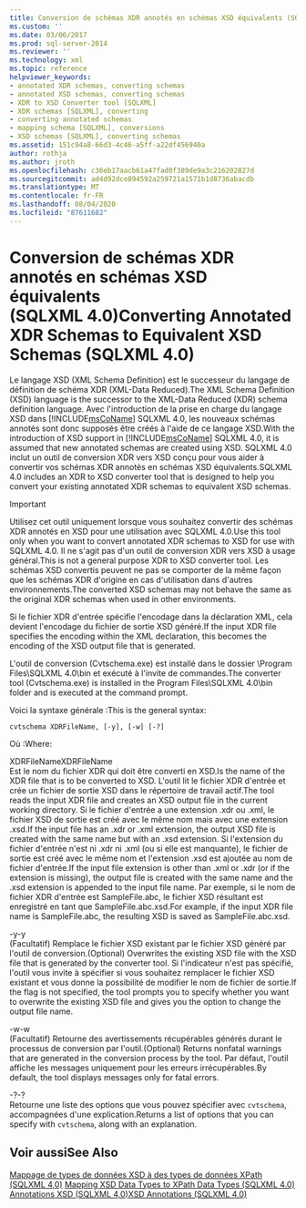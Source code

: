 ```yaml
---
title: Conversion de schémas XDR annotés en schémas XSD équivalents (SQLXML 4,0) | Microsoft Docs
ms.custom: ''
ms.date: 03/06/2017
ms.prod: sql-server-2014
ms.reviewer: ''
ms.technology: xml
ms.topic: reference
helpviewer_keywords:
- annotated XDR schemas, converting schemas
- annotated XSD schemas, converting schemas
- XDR to XSD Converter tool [SQLXML]
- XDR schemas [SQLXML], converting
- converting annotated schemas
- mapping schema [SQLXML], conversions
- XSD schemas [SQLXML], converting schemas
ms.assetid: 151c94a8-66d3-4c46-a5ff-a22df456940a
author: rothja
ms.author: jroth
ms.openlocfilehash: c36eb17aacb61a47fad0f389de9a3c216202827d
ms.sourcegitcommit: ad4d92dce894592a259721a1571b1d8736abacdb
ms.translationtype: MT
ms.contentlocale: fr-FR
ms.lasthandoff: 08/04/2020
ms.locfileid: "87611682"
---
```

# <a name="converting-annotated-xdr-schemas-to-equivalent-xsd-schemas-sqlxml-40"></a><span data-ttu-id="7c83b-102">Conversion de schémas XDR annotés en schémas XSD équivalents (SQLXML 4.0)</span><span class="sxs-lookup"><span data-stu-id="7c83b-102">Converting Annotated XDR Schemas to Equivalent XSD Schemas (SQLXML 4.0)</span></span>
  <span data-ttu-id="7c83b-103">Le langage XSD (XML Schema Definition) est le successeur du langage de définition de schéma XDR (XML-Data Reduced).</span><span class="sxs-lookup"><span data-stu-id="7c83b-103">The XML Schema Definition (XSD) language is the successor to the XML-Data Reduced (XDR) schema definition language.</span></span> <span data-ttu-id="7c83b-104">Avec l'introduction de la prise en charge du langage XSD dans [!INCLUDE[msCoName](../../../includes/msconame-md.md)] SQLXML 4.0, les nouveaux schémas annotés sont donc supposés être créés à l'aide de ce langage XSD.</span><span class="sxs-lookup"><span data-stu-id="7c83b-104">With the introduction of XSD support in [!INCLUDE[msCoName](../../../includes/msconame-md.md)] SQLXML 4.0, it is assumed that new annotated schemas are created using XSD.</span></span> <span data-ttu-id="7c83b-105">SQLXML 4.0 inclut un outil de conversion XDR vers XSD conçu pour vous aider à convertir vos schémas XDR annotés en schémas XSD équivalents.</span><span class="sxs-lookup"><span data-stu-id="7c83b-105">SQLXML 4.0 includes an XDR to XSD converter tool that is designed to help you convert your existing annotated XDR schemas to equivalent XSD schemas.</span></span>  
  
> [!IMPORTANT]  
>  <span data-ttu-id="7c83b-106">Utilisez cet outil uniquement lorsque vous souhaitez convertir des schémas XDR annotés en XSD pour une utilisation avec SQLXML 4.0.</span><span class="sxs-lookup"><span data-stu-id="7c83b-106">Use this tool only when you want to convert annotated XDR schemas to XSD for use with SQLXML 4.0.</span></span> <span data-ttu-id="7c83b-107">Il ne s'agit pas d'un outil de conversion XDR vers XSD à usage général.</span><span class="sxs-lookup"><span data-stu-id="7c83b-107">This is not a general purpose XDR to XSD converter tool.</span></span> <span data-ttu-id="7c83b-108">Les schémas XSD convertis peuvent ne pas se comporter de la même façon que les schémas XDR d'origine en cas d'utilisation dans d'autres environnements.</span><span class="sxs-lookup"><span data-stu-id="7c83b-108">The converted XSD schemas may not behave the same as the original XDR schemas when used in other environments.</span></span>  
  
 <span data-ttu-id="7c83b-109">Si le fichier XDR d'entrée spécifie l'encodage dans la déclaration XML, cela devient l'encodage du fichier de sortie XSD généré.</span><span class="sxs-lookup"><span data-stu-id="7c83b-109">If the input XDR file specifies the encoding within the XML declaration, this becomes the encoding of the XSD output file that is generated.</span></span>  
  
 <span data-ttu-id="7c83b-110">L'outil de conversion (Cvtschema.exe) est installé dans le dossier \Program Files\SQLXML 4.0\bin et exécuté à l'invite de commandes.</span><span class="sxs-lookup"><span data-stu-id="7c83b-110">The converter tool (Cvtschema.exe) is installed in the Program Files\SQLXML 4.0\bin folder and is executed at the command prompt.</span></span>  
  
 <span data-ttu-id="7c83b-111">Voici la syntaxe générale :</span><span class="sxs-lookup"><span data-stu-id="7c83b-111">This is the general syntax:</span></span>  
  
```  
cvtschema XDRFileName, [-y], [-w] [-?]  
```  
  
 <span data-ttu-id="7c83b-112">Où :</span><span class="sxs-lookup"><span data-stu-id="7c83b-112">Where:</span></span>  
  
 <span data-ttu-id="7c83b-113">XDRFileName</span><span class="sxs-lookup"><span data-stu-id="7c83b-113">XDRFileName</span></span>  
 <span data-ttu-id="7c83b-114">Est le nom du fichier XDR qui doit être converti en XSD.</span><span class="sxs-lookup"><span data-stu-id="7c83b-114">Is the name of the XDR file that is to be converted to XSD.</span></span> <span data-ttu-id="7c83b-115">L'outil lit le fichier XDR d'entrée et crée un fichier de sortie XSD dans le répertoire de travail actif.</span><span class="sxs-lookup"><span data-stu-id="7c83b-115">The tool reads the input XDR file and creates an XSD output file in the current working directory.</span></span> <span data-ttu-id="7c83b-116">Si le fichier d'entrée a une extension .xdr ou .xml, le fichier XSD de sortie est créé avec le même nom mais avec une extension .xsd.</span><span class="sxs-lookup"><span data-stu-id="7c83b-116">If the input file has an .xdr or .xml extension, the output XSD file is created with the same name but with an .xsd extension.</span></span> <span data-ttu-id="7c83b-117">Si l'extension du fichier d'entrée n'est ni .xdr ni .xml (ou si elle est manquante), le fichier de sortie est créé avec le même nom et l'extension .xsd est ajoutée au nom de fichier d'entrée.</span><span class="sxs-lookup"><span data-stu-id="7c83b-117">If the input file extension is other than .xml or .xdr (or if the extension is missing), the output file is created with the same name and the .xsd extension is appended to the input file name.</span></span> <span data-ttu-id="7c83b-118">Par exemple, si le nom de fichier XDR d'entrée est SampleFile.abc, le fichier XSD résultant est enregistré en tant que SampleFile.abc.xsd.</span><span class="sxs-lookup"><span data-stu-id="7c83b-118">For example, if the input XDR file name is SampleFile.abc, the resulting XSD is saved as SampleFile.abc.xsd.</span></span>  
  
 <span data-ttu-id="7c83b-119">-y</span><span class="sxs-lookup"><span data-stu-id="7c83b-119">-y</span></span>  
 <span data-ttu-id="7c83b-120">(Facultatif) Remplace le fichier XSD existant par le fichier XSD généré par l'outil de conversion.</span><span class="sxs-lookup"><span data-stu-id="7c83b-120">(Optional) Overwrites the existing XSD file with the XSD file that is generated by the converter tool.</span></span> <span data-ttu-id="7c83b-121">Si l'indicateur n'est pas spécifié, l'outil vous invite à spécifier si vous souhaitez remplacer le fichier XSD existant et vous donne la possibilité de modifier le nom de fichier de sortie.</span><span class="sxs-lookup"><span data-stu-id="7c83b-121">If the flag is not specified, the tool prompts you to specify whether you want to overwrite the existing XSD file and gives you the option to change the output file name.</span></span>  
  
 <span data-ttu-id="7c83b-122">-w</span><span class="sxs-lookup"><span data-stu-id="7c83b-122">-w</span></span>  
 <span data-ttu-id="7c83b-123">(Facultatif) Retourne des avertissements récupérables générés durant le processus de conversion par l'outil.</span><span class="sxs-lookup"><span data-stu-id="7c83b-123">(Optional) Returns nonfatal warnings that are generated in the conversion process by the tool.</span></span> <span data-ttu-id="7c83b-124">Par défaut, l'outil affiche les messages uniquement pour les erreurs irrécupérables.</span><span class="sxs-lookup"><span data-stu-id="7c83b-124">By default, the tool displays messages only for fatal errors.</span></span>  
  
 <span data-ttu-id="7c83b-125">-?</span><span class="sxs-lookup"><span data-stu-id="7c83b-125">-?</span></span>  
 <span data-ttu-id="7c83b-126">Retourne une liste des options que vous pouvez spécifier avec `cvtschema`, accompagnées d'une explication.</span><span class="sxs-lookup"><span data-stu-id="7c83b-126">Returns a list of options that you can specify with `cvtschema`, along with an explanation.</span></span>  
  
## <a name="see-also"></a><span data-ttu-id="7c83b-127">Voir aussi</span><span class="sxs-lookup"><span data-stu-id="7c83b-127">See Also</span></span>  
 <span data-ttu-id="7c83b-128">[Mappage de types de données XSD à des types de données XPath &#40;SQLXML 4,0&#41;](../../sqlxml-annotated-xsd-schemas-xpath-queries/xpath-data-types-sqlxml-4-0.md) </span><span class="sxs-lookup"><span data-stu-id="7c83b-128">[Mapping XSD Data Types to XPath Data Types &#40;SQLXML 4.0&#41;](../../sqlxml-annotated-xsd-schemas-xpath-queries/xpath-data-types-sqlxml-4-0.md) </span></span>  
 [<span data-ttu-id="7c83b-129">Annotations XSD &#40;SQLXML 4,0&#41;</span><span class="sxs-lookup"><span data-stu-id="7c83b-129">XSD Annotations &#40;SQLXML 4.0&#41;</span></span>](../../sqlxml-annotated-xsd-schemas-using/xsd-annotations-sqlxml-4-0.md)  
  
  
